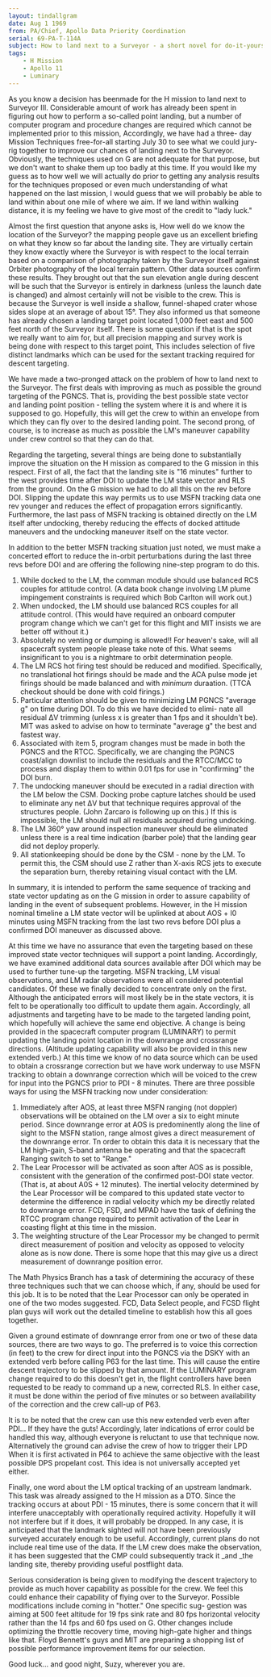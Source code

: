 ```yaml
---
layout: tindallgram
date: Aug 1 1969 
from: PA/Chief, Apollo Data Priority Coordination
serial: 69-PA-T-114A
subject: How to land next to a Surveyor - a short novel for do-it-yourselfers
tags:
    - H Mission
    - Apollo 11
    - Luminary
---
```

As you know a decision has beenmade for the H mission to land next 
to Surveyor III. Considerable amount of work has already been spent
in figuring out how to perform a so-called point landing, but a number 
of computer program and procedure changes are required which cannot be
implemented prior to this mission, Accordingly, we have had a three- day 
Mission Techniques free-for-all starting July 30 to see what we
could jury-rig together to improve our chances of landing next to the 
Surveyor. Obviously, the techniques used on G are not adequate for
that purpose, but we don't want to shake them up too badly at this time.
If you would like my guess as to how well we will actually do prior to
getting any analysis results for the techniques proposed or even much
understanding of what happened on the last mission, I would guess that
we will probably be able to land within about one mile of where we aim.
If we land within walking distance, it is my feeling we have to give 
most of the credit to "lady luck."

Almost the first question that anyone asks is, How well do we know the location of the Surveyor? the mapping people gave us an excellent briefing on what they know so far about the landing site. They are virtually certain they know exactly where the Surveyor is with respect to the local terrain based on a comparison of photography taken by the Surveyor itself against Orbiter photography of the local terrain pattern. Other data sources confirm these results. They brought out that the sun elevation angle during descent will be such that the Surveyor is entirely
in darkness (unless the launch date is changed) and almost certainly will not be visible to the crew. This is because the Surveyor is well
inside a shallow, funnel-shaped crater whose sides slope at an average of about 15°. They also informed us that someone has already chosen a
landing target point located 1,000 feet east and 500 feet north of the Surveyor itself. There is some question if that is the spot we really want to aim for, but all precision mapping and survey work is being
done with respect to this target point, This includes selection of
five distinct landmarks which can be used for the sextant tracking required for descent targeting.

We have made a two-pronged attack on the problem of how to land next to the Surveyor. The first deals with improving as much as possible
the ground targeting of the PGNCS. That is, providing the best possible state vector and landing point position - telling the system where it is and where it is supposed to go. Hopefully, this will get the crew
to within an envelope from which they can fly over to the desired landing point. The second prong, of course, is to increase as much as possible the LM's maneuver capability under crew control so that they can do that.

Regarding the targeting, several things are being done to substantially improve the situation on the H mission as compared to the G mission in this respect. First of all, the fact that the landing site is "16 minutes" further to the west provides time after DOI to update the LM state vector and RLS from the ground. On the G mission we had to do all this on the rev before DOI. Slipping the update this way permits us to use MSFN tracking data one rev younger and reduces the effect of propagation errors significantly. Furthermore, the last pass of MSFN tracking is obtained directly on the LM itself after undocking, thereby reducing the effects of docked attitude maneuvers and the undocking maneuver itself on the state vector.

In addition to the better MSFN tracking situation just noted, we must make a concerted effort to reduce the in-orbit perturbations during the last three revs before DOI and are offering the following nine-step program to do this.

1. While docked to the LM, the comman module should use balanced RCS couples for attitude control. (A data book change involving LM
plume impingement constraints is required which Bob Carlton will work out.)
2. When undocked, the LM should use balanced RCS couples for all attitude control. (This would have required an onboard computer program change which we can't get for this flight and MIT insists
we are better off without it.)
3. Absolutely no venting or dumping is allowed!! For heaven's sake, will all spacecraft system people please take note of this.
What seems insignificant to you is a nightmare to orbit determination people.
4. The LM RCS hot firing test should be reduced and modified. Specifically, no translational hot firings should be made and the ACA pulse mode jet firings should be made balanced and with _minimum_ duraation. (TTCA checkout should be done with cold firings.)
5. Particular attention should be given to minimizing LM PGNCS "average g" on time during DOI. To do this we have decided to elimi-
nate all residual ΔV trimming (unless x is greater than 1 fps and it
shouldn't be). MIT was asked to advise on how to terminate "average g" the best and fastest way.
6. Associated with item 5, program changes must be made in both
the PGNCS and the RTCC. Specifically, we are changing the PGNCS
coast/align downlist to include the residuals and the RTCC/MCC to
process and display them to within 0.01 fps for use in "confirming" the DOI burn.
7. The undocking maneuver should be executed in a radial direction with the LM below the CSM. Docking probe capture latches should be used to eliminate any net ΔV but that technique requires approval of the structures people. (John Zarcaro is following up on this.) If this is impossible, the LM should null all residuals acquired during undocking.
8. The LM 360° yaw around inspection maneuver should be eliminated
unless there is a real time indication (barber pole) that the landing gear did not deploy properly.
9. All stationkeeping should be done by the CSM - none by the LM. To permit this, the CSM should use Z rather than X-axis RCS jets
to execute the separation burn, thereby retaining visual contact with the LM.

In summary, it is intended to perform the same sequence of tracking and state vector updating as on the G mission in order to assure
capability of landing in the event of subsequent problems. However, in the H mission nominal timeline a LM state vector will be uplinked
at about AOS + l0 minutes using MSFN tracking from the last two revs before DOI plus a confirmed DOI maneuver as discussed above.

At this time we have no assurance that even the targeting based on these improved state vector techniques will support a point landing. Accordingly, we have examined additional data sources available after DOI
which may be used to further tune-up the targeting. MSFN tracking, LM visual observations, and LM radar observations were all considered
potential candidates. Of these we finally decided to concentrate only on the first. Although the anticipated errors will most likely be in
the state vectors, it is felt to be operationally too difficult to update them again. Accordingly, all adjustments and targeting have to
be made to the targeted landing point, which hopefully will achieve
the same end objective. A change is being provided in the spacecraft
computer program (LUMINARY) to permit updating the landing point location in the downrange and crossrange directions. (Altitude updating
capability will also be provided in this new extended verb.) At this time we know of no data source which can be used to obtain a crossrange correction but we have work underway to use MSFN tracking to obtain a downrange correction which will be voiced to the crew for input into the PGNCS prior to PDI - 8 minutes. There are three possible ways for using the MSFN tracking now under consideration:

1. Immediately after AOS, at least three MSFN ranging (not doppler) observations will be obtained on the LM over a six to eight minute
period. Since downrange error at AOS is predominently along the line of sight to the MSFN station, range almost gives a direct measurement of the downrange error. Tn order to obtain this data it is necessary that the LM high-gain, S-band antenna be operating and that the spacecraft Ranging switch to set to "Range."
2. The Lear Processor will be activated as soon after AOS as is possible, consistent with the generation of the confirmed post-DOI
state vector. (That is, at about A0S + 12 minutes). The inertial velocity determined by the Lear Processor will be compared to this updated state vector to determine the difference in radial velocity which my be directly related to downrange error. FCD, FSD, and MPAD have the task of defining the RTCC program change required to permit activation of the Lear in coasting flight at this time in the mission.
3. The weighting structure of the Lear Processor my be changed to permit direct measurement of position and velocity as opposed to
velocity alone as is now done. There is some hope that this may give us a direct measurement of downrange position error.

The Math Physics Branch has a task of determining the accuracy of these
three techniques such that we can choose which, if any, should be used for this job. It is to be noted that the Lear Processor can only be
operated in one of the two modes suggested. FCD, Data Select people, and FCSD flight plan guys will work out the detailed timeline to establish how this all goes together.

Given a ground estimate of downrange error from one or two of these data sources, there are two ways to go. The preferred is to voice
this correction (in feet) to the crew for direct input into the PGNCS
via the DSKY with an extended verb before calling P63 for the last time. This will cause the entire descent trajectory to be slipped
by that amount. If the LUMINARY program change required to do this doesn't get in, the flight controllers have been requested to be
ready to command up a new, corrected RLS. In either case, it must be done within the period of five minutes or so between availability
of the correction and the crew call-up of P63.

It is to be noted that the crew can use this new extended verb even after PDI... If they have the guts! Accordingly, later indications of error could be handled this way, although everyone is reluctant to use that technique now. Alternatively the ground can advise the crew of how to trigger their LPD When it is first activated in P64 to achieve the same objective with the least possible DPS propelant cost. This idea is not universally accepted yet either.

Finally, one word about the LM optical tracking of an upstream landmark. This task was already assigned to the H mission as a DTO.
Since the tracking occurs at about PDI - 15 minutes, there is some concern that it will interfere unacceptably with operationally required
activity. Hopefully it will not interfere but if it does, it will probably be dropped. In any case, it is anticipated that the landmark
sighted will not have been previously surveyed accurately enough to be useful. Accordingly, current plans do not include real time use
of the data. If the LM crew does make the observation, it has been  suggested that the CMP could subsequently track it _and _the landing
site, thereby providing useful postflight data.

Serious consideration is being given to modifying the descent trajectory to provide as much hover capability as possible for the crew. We feel
this could enhance their capability of flying over to the Surveyor. Possible modifications include coming in "hotter." One specific sug-
gestion was aiming at 500 feet altitude for 19 fps sink rate and 80 fps horizontal velocity rather than the 14 fps and 60 fps used on G. Other 
changes include optimizing the throttle recovery time, moving high-gate higher and things like that. Floyd Bennett's guys and MIT are preparing a shopping list of possible performance improvement items for our selection.

Good luck... and good night, Suzy, wherever you are.